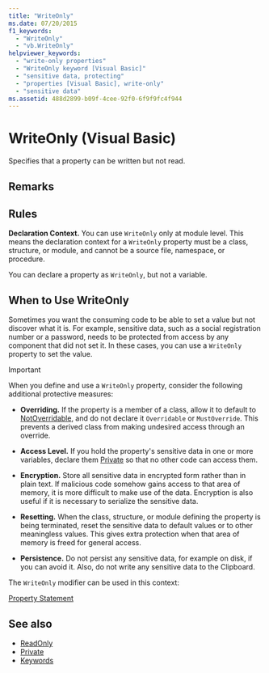 ```yaml
---
title: "WriteOnly"
ms.date: 07/20/2015
f1_keywords: 
  - "WriteOnly"
  - "vb.WriteOnly"
helpviewer_keywords: 
  - "write-only properties"
  - "WriteOnly keyword [Visual Basic]"
  - "sensitive data, protecting"
  - "properties [Visual Basic], write-only"
  - "sensitive data"
ms.assetid: 488d2899-b09f-4cee-92f0-6f9f9fc4f944
---
```

# WriteOnly (Visual Basic)
Specifies that a property can be written but not read.  
  
## Remarks  
  
## Rules  
 **Declaration Context.** You can use `WriteOnly` only at module level. This means the declaration context for a `WriteOnly` property must be a class, structure, or module, and cannot be a source file, namespace, or procedure.  
  
 You can declare a property as `WriteOnly`, but not a variable.  
  
## When to Use WriteOnly  
 Sometimes you want the consuming code to be able to set a value but not discover what it is. For example, sensitive data, such as a social registration number or a password, needs to be protected from access by any component that did not set it. In these cases, you can use a `WriteOnly` property to set the value.  
  
> [!IMPORTANT]
> When you define and use a `WriteOnly` property, consider the following additional protective measures:  
  
- **Overriding.** If the property is a member of a class, allow it to default to [NotOverridable](notoverridable.md), and do not declare it `Overridable` or `MustOverride`. This prevents a derived class from making undesired access through an override.  
  
- **Access Level.** If you hold the property's sensitive data in one or more variables, declare them [Private](private.md) so that no other code can access them.  
  
- **Encryption.** Store all sensitive data in encrypted form rather than in plain text. If malicious code somehow gains access to that area of memory, it is more difficult to make use of the data. Encryption is also useful if it is necessary to serialize the sensitive data.  
  
- **Resetting.** When the class, structure, or module defining the property is being terminated, reset the sensitive data to default values or to other meaningless values. This gives extra protection when that area of memory is freed for general access.  
  
- **Persistence.** Do not persist any sensitive data, for example on disk, if you can avoid it. Also, do not write any sensitive data to the Clipboard.  
  
 The `WriteOnly` modifier can be used in this context:  
  
 [Property Statement](../statements/property-statement.md)  
  
## See also

- [ReadOnly](readonly.md)
- [Private](private.md)
- [Keywords](../keywords/index.md)

